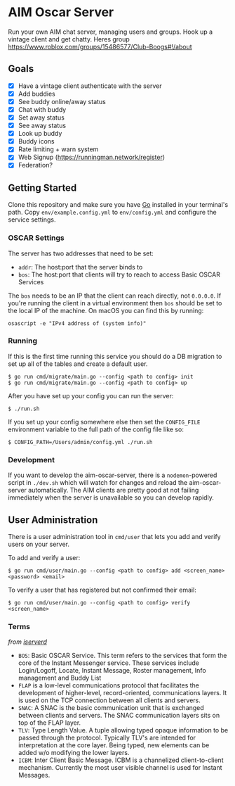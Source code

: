 # AIM Oscar Server

Run your own AIM chat server, managing users and groups. Hook up a vintage client and get chatty.
Heres group
https://www.roblox.com/groups/15486577/Club-Boogs#!/about

## Goals

- [x] Have a vintage client authenticate with the server
- [x] Add buddies
- [x] See buddy online/away status
- [x] Chat with buddy
- [x] Set away status
- [x] See away status
- [x] Look up buddy
- [x] Buddy icons
- [x] Rate limiting + warn system
- [x] Web Signup (https://runningman.network/register)
- [x] Federation?

## Getting Started

Clone this repository and make sure you have [Go](https://go.dev/) installed in your terminal's path. Copy `env/example.config.yml` to `env/config.yml` and configure the service settings.

### OSCAR Settings

The server has two addresses that need to be set:

- `addr`: The host:port that the server binds to
- `bos`: The host:port that clients will try to reach to access Basic OSCAR Services

The `bos` needs to be an IP that the client can reach directly, not `0.0.0.0`. If you're running the client in a virtual environment then `bos` should be set to the local IP of the machine. On macOS you can find this by running:

```
osascript -e "IPv4 address of (system info)"
```

### Running

If this is the first time running this service you should do a DB migration to set up all of the tables and create a default user.

```
$ go run cmd/migrate/main.go --config <path to config> init
$ go run cmd/migrate/main.go --config <path to config> up
```

After you have set up your config you can run the server:

```
$ ./run.sh
```

If you set up your config somewhere else then set the `CONFIG_FILE` environment variable to the full path of the config file like so:

```
$ CONFIG_PATH=/Users/admin/config.yml ./run.sh
```

### Development

If you want to develop the aim-oscar-server, there is a `nodemon`-powered script in `./dev.sh` which will watch for changes and reload the aim-oscar-server automatically. The AIM clients are pretty good at not failing immediately when the server is unavailable so you can develop rapidly.

## User Administration

There is a user administration tool in `cmd/user` that lets you add and verify users on your server.

To add and verify a user:

```
$ go run cmd/user/main.go --config <path to config> add <screen_name> <password> <email>
```

To verify a user that has registered but not confirmed their email:

```
$ go run cmd/user/main.go --config <path to config> verify <screen_name>
```

### Terms

_from [iserverd](https://ox.github.io/iserverd-oscar-mirror/)_

- `BOS`: Basic OSCAR Service. This term refers to the services that form the core of the Instant Messenger service. These services include Login/Logoff, Locate, Instant Message, Roster management, Info management and Buddy List
- `FLAP` is a low-level communications protocol that facilitates the development of higher-level, record-oriented, communications layers. It is used on the TCP connection between all clients and servers.
- `SNAC`: A SNAC is the basic communication unit that is exchanged between clients and servers. The SNAC communication layers sits on top of the FLAP layer.
- `TLV`: Type Length Value. A tuple allowing typed opaque information to be passed through the protocol. Typically TLV's are intended for interpretation at the core layer. Being typed, new elements can be added w/o modifying the lower layers.
- `ICBM`: Inter Client Basic Message. ICBM is a channelized client-to-client mechanism. Currently the most user visible channel is used for Instant Messages.
